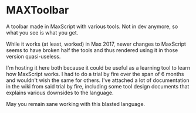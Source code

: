 # MAXToolbar
A toolbar made in MaxScript with various tools. Not in dev anymore, so what you see is what you get.

While it works (at least, worked) in Max 2017, newer changes to MaxScript seems to have broken half the tools and thus rendered using it in those version quasi-useless.

I'm hosting it here both because it could be useful as a learning tool to learn how MaxScript works. I had to do a trial by fire over the span of 6 months and wouldn't wish the same for others. I've attached a lot of documentation in the wiki from said trial by fire, including some tool design documents that explains various downsides to the language.

May you remain sane working with this blasted language.
